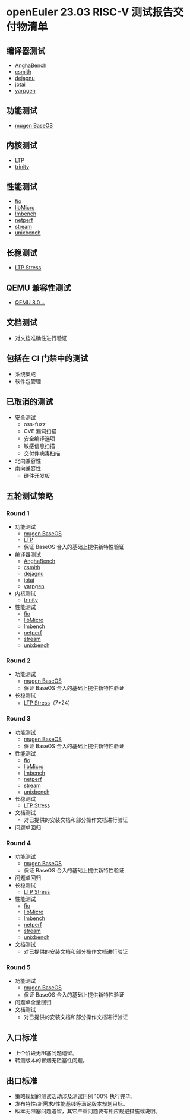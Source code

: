# openEuler 23.03 RISC-V 测试报告交付物清单

## 编译器测试

- [AnghaBench](/BasicTest/compilers/AnghaBench/)
- [csmith](/BasicTest/compilers/csmith/)
- [dejagnu](/BasicTest/compilers/dejagnu/)
- [jotai](/BasicTest/compilers/jotai/)
- [yarpgen](/BasicTest/compilers/yarpgen/)
    
## 功能测试

- [mugen BaseOS](https://gitee.com/yunxiangluo/openeuler-riscv-2303-test/tree/master/23.09/mugen)

## 内核测试

- [LTP](/BasicTest/function/LTP/)
- [trinity](/BasicTest/kernel/trinity/)

## 性能测试

- [fio](/BasicTest/performance/fio/)
- [libMicro](/BasicTest/performance/libMicro/)
- [lmbench](/BasicTest/performance/lmbench/)
- [netperf](/BasicTest/performance/netperf/)
- [stream](/BasicTest/performance/stream)
- [unixbench](/BasicTest/performance/unixbench/)

## 长稳测试

- [LTP Stress](/BasicTest/long_stress/LTPstress/)

## QEMU 兼容性测试

- [QEMU 8.0 +](/docs/InstallationBook/QEMU/)

## 文档测试

- 对文档准确性进行验证

## 包括在 CI 门禁中的测试

- 系统集成
- 软件包管理

## 已取消的测试

- 安全测试
    - oss-fuzz
    - CVE 漏洞扫描
    - 安全编译选项
    - 敏感信息扫描
    - 交付件病毒扫描
- 北向兼容性
- 南向兼容性
    - 硬件开发板

## 五轮测试策略

### Round 1

- 功能测试
  - [mugen BaseOS](https://gitee.com/yunxiangluo/openeuler-riscv-2303-test/tree/master/23.09/mugen)
  - [LTP](/BasicTest/function/LTP/)
  - 保证 BaseOS 合入的基础上提供新特性验证
- 编译器测试
  - [AnghaBench](/BasicTest/compilers/AnghaBench/)
  - [csmith](/BasicTest/compilers/csmith/)
  - [dejagnu](/BasicTest/compilers/dejagnu/)
  - [jotai](/BasicTest/compilers/jotai/)
  - [yarpgen](/BasicTest/compilers/yarpgen/)
- 内核测试
  - [trinity](/BasicTest/kernel/trinity/)
- 性能测试
  - [fio](/BasicTest/performance/fio/)
  - [libMicro](/BasicTest/performance/libMicro/)
  - [lmbench](/BasicTest/performance/lmbench/)
  - [netperf](/BasicTest/performance/netperf/)
  - [stream](/BasicTest/performance/stream)
  - [unixbench](/BasicTest/performance/unixbench/)

### Round 2

- 功能测试
  - [mugen BaseOS](https://gitee.com/yunxiangluo/openeuler-riscv-2303-test/tree/master/23.09/mugen)
  - 保证 BaseOS 合入的基础上提供新特性验证
- 长稳测试
  - [LTP Stress](/BasicTest/long_stress/LTPstress/)（7*24）

### Round 3

- 功能测试
  - [mugen BaseOS](https://gitee.com/yunxiangluo/openeuler-riscv-2303-test/tree/master/23.09/mugen)
  - 保证 BaseOS 合入的基础上提供新特性验证
- 性能测试
  - [fio](/BasicTest/performance/fio/)
  - [libMicro](/BasicTest/performance/libMicro/)
  - [lmbench](/BasicTest/performance/lmbench/)
  - [netperf](/BasicTest/performance/netperf/)
  - [stream](/BasicTest/performance/stream)
  - [unixbench](/BasicTest/performance/unixbench/)
- 长稳测试
  - [LTP Stress](/BasicTest/long_stress/LTPstress/)
- 文档测试
  - 对已提供的安装文档和部分操作文档进行验证
- 问题单回归

### Round 4

- 功能测试
  - [mugen BaseOS](https://gitee.com/yunxiangluo/openeuler-riscv-2303-test/tree/master/23.09/mugen)
  - 保证 BaseOS 合入的基础上提供新特性验证
- 问题单回归
- 长稳测试
  - [LTP Stress](/BasicTest/long_stress/LTPstress/)
- 性能测试
  - [fio](/BasicTest/performance/fio/)
  - [libMicro](/BasicTest/performance/libMicro/)
  - [lmbench](/BasicTest/performance/lmbench/)
  - [netperf](/BasicTest/performance/netperf/)
  - [stream](/BasicTest/performance/stream)
  - [unixbench](/BasicTest/performance/unixbench/)
- 文档测试
  - 对已提供的安装文档和部分操作文档进行验证

### Round 5

- 功能测试
  - [mugen BaseOS](https://gitee.com/yunxiangluo/openeuler-riscv-2303-test/tree/master/23.09/mugen)
  - 保证 BaseOS 合入的基础上提供新特性验证
- 问题单全量回归
- 文档测试
  - 对已提供的安装文档和部分操作文档进行验证

## 入口标准

- 上个阶段无阻塞问题遗留。
- 转测版本的冒烟无阻塞性问题。

## 出口标准

- 策略规划的测试活动涉及测试用例 100% 执行完毕。
- 发布特性/新需求/性能基线等满足版本规划目标。
- 版本无阻塞问题遗留，其它严重问题要有相应规避措施或说明。